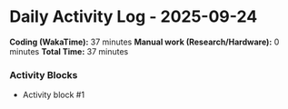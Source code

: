 # Daily Activity Log - 2025-09-24

**Coding (WakaTime):** 37 minutes
**Manual work (Research/Hardware):** 0 minutes
**Total Time:** 37 minutes

### Activity Blocks
- Activity block #1
